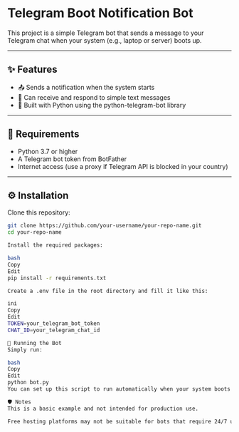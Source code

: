 # Telegram Boot Notification Bot

This project is a simple Telegram bot that sends a message to your Telegram chat when your system (e.g., laptop or server) boots up.

---

## ✨ Features

- 📤 Sends a notification when the system starts
- 💬 Can receive and respond to simple text messages
- 🐍 Built with Python using the python-telegram-bot library

---

## 🧰 Requirements

- Python 3.7 or higher
- A Telegram bot token from BotFather
- Internet access (use a proxy if Telegram API is blocked in your country)

---

## ⚙️ Installation

Clone this repository:

```bash
git clone https://github.com/your-username/your-repo-name.git
cd your-repo-name

Install the required packages:

bash
Copy
Edit
pip install -r requirements.txt

Create a .env file in the root directory and fill it like this:

ini
Copy
Edit
TOKEN=your_telegram_bot_token
CHAT_ID=your_telegram_chat_id

🚀 Running the Bot
Simply run:

bash
Copy
Edit
python bot.py
You can set up this script to run automatically when your system boots (e.g., using Task Scheduler on Windows or crontab on Linux).

🛡️ Notes
This is a basic example and not intended for production use.

Free hosting platforms may not be suitable for bots that require 24/7 uptime.
